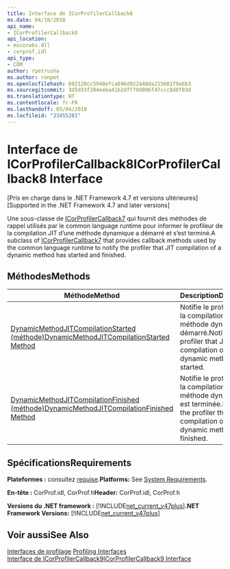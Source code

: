 ```yaml
---
title: Interface de ICorProfilerCallback8
ms.date: 04/10/2018
api_name:
- ICorProfilerCallback8
api_location:
- mscorwks.dll
- corprof.idl
api_type:
- COM
author: rpetrusha
ms.author: ronpet
ms.openlocfilehash: b92120cc5948efca696d922448da215601f9e6b3
ms.sourcegitcommit: 3d5d33f384eeba41b2dff79d096f47ccc8d8f03d
ms.translationtype: HT
ms.contentlocale: fr-FR
ms.lasthandoff: 05/04/2018
ms.locfileid: "33455281"
---
```

# <a name="icorprofilercallback8-interface"></a><span data-ttu-id="98857-102">Interface de ICorProfilerCallback8</span><span class="sxs-lookup"><span data-stu-id="98857-102">ICorProfilerCallback8 Interface</span></span>
<span data-ttu-id="98857-103">[Pris en charge dans le .NET Framework 4.7 et versions ultérieures]</span><span class="sxs-lookup"><span data-stu-id="98857-103">[Supported in the .NET Framework 4.7 and later versions]</span></span>  

 <span data-ttu-id="98857-104">Une sous-classe de [ICorProfilerCallback7](icorprofilercallback7-interface.md) qui fournit des méthodes de rappel utilisés par le common language runtime pour informer le profileur de la compilation JIT d’une méthode dynamique a démarré et s’est terminé.</span><span class="sxs-lookup"><span data-stu-id="98857-104">A subclass of [ICorProfilerCallback7](icorprofilercallback7-interface.md) that provides callback methods used by the common language runtime to notify the profiler that JIT compilation of a dynamic method has started and finished.</span></span> 
  
## <a name="methods"></a><span data-ttu-id="98857-105">Méthodes</span><span class="sxs-lookup"><span data-stu-id="98857-105">Methods</span></span>  
  
|<span data-ttu-id="98857-106">Méthode</span><span class="sxs-lookup"><span data-stu-id="98857-106">Method</span></span>|<span data-ttu-id="98857-107">Description</span><span class="sxs-lookup"><span data-stu-id="98857-107">Description</span></span>|  
|------------|-----------------|  
|[<span data-ttu-id="98857-108">DynamicMethodJITCompilationStarted (méthode)</span><span class="sxs-lookup"><span data-stu-id="98857-108">DynamicMethodJITCompilationStarted Method</span></span>](icorprofilercallback8-dynamicmethodjitcompilationstarted-method.md)|<span data-ttu-id="98857-109">Notifie le profileur que la compilation JIT d’une méthode dynamique a démarré.</span><span class="sxs-lookup"><span data-stu-id="98857-109">Notifies the profiler that JIT compilation of a dynamic method has started.</span></span>|  
|[<span data-ttu-id="98857-110">DynamicMethodJITCompilationFinished (méthode)</span><span class="sxs-lookup"><span data-stu-id="98857-110">DynamicMethodJITCompilationFinished Method</span></span>](icorprofilercallback8-dynamicmethodjitcompilationfinished-method.md)|<span data-ttu-id="98857-111">Notifie le profileur que la compilation JIT d’une méthode dynamique est terminée.</span><span class="sxs-lookup"><span data-stu-id="98857-111">Notifies the profiler that JIT compilation of a dynamic method has finished.</span></span>|  
  
## <a name="requirements"></a><span data-ttu-id="98857-112">Spécifications</span><span class="sxs-lookup"><span data-stu-id="98857-112">Requirements</span></span>  
 <span data-ttu-id="98857-113">**Plateformes :** consultez [requise](../../get-started/system-requirements.md).</span><span class="sxs-lookup"><span data-stu-id="98857-113">**Platforms:** See [System Requirements](../../get-started/system-requirements.md).</span></span>  
  
 <span data-ttu-id="98857-114">**En-tête :** CorProf.idl, CorProf.h</span><span class="sxs-lookup"><span data-stu-id="98857-114">**Header:** CorProf.idl, CorProf.h</span></span>  
  
<span data-ttu-id="98857-115">**Versions du .NET framework :** [!INCLUDE[net_current_v47plus](../../../../includes/net-current-v47plus.md)]</span><span class="sxs-lookup"><span data-stu-id="98857-115">**.NET Framework Versions:** [!INCLUDE[net_current_v47plus](../../../../includes/net-current-v47plus.md)]</span></span>  

## <a name="see-also"></a><span data-ttu-id="98857-116">Voir aussi</span><span class="sxs-lookup"><span data-stu-id="98857-116">See Also</span></span>  
<span data-ttu-id="98857-117">[Interfaces de profilage](profiling-interfaces.md) </span><span class="sxs-lookup"><span data-stu-id="98857-117">[Profiling Interfaces](profiling-interfaces.md) </span></span>  
[<span data-ttu-id="98857-118">Interface de ICorProfilerCallback9</span><span class="sxs-lookup"><span data-stu-id="98857-118">ICorProfilerCallback9 Interface</span></span>](icorprofilercallback9-interface.md)
